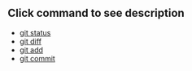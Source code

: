 ## Click command to see description

- [git status](/test/git_list/gitstatus.md)
- [git diff](/test/git_list/gitdiff.md)
- [git add](/test/git_list/gitadd.md)
- [git commit](/test/git_list/gitcommit.md)